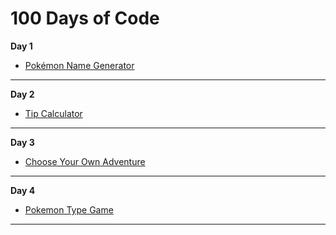 
# 100 Days of Code

**Day 1**
- [Pokémon Name Generator](https://github.com/sherrycayheyhey/100-Days-of-Code/blob/main/pokemon_name_generator.py)

***
  
**Day 2**
- [Tip Calculator](https://github.com/sherrycayheyhey/100-Days-of-Code/blob/main/tip_calculator.py)

***
  
**Day 3**
- [Choose Your Own Adventure](https://github.com/sherrycayheyhey/100-Days-of-Code/blob/main/choose_you_own_adventure.py)

***

**Day 4**
- [Pokemon Type Game](https://github.com/sherrycayheyhey/100-Days-of-Code/blob/main/pokemon_type_game.py)

***
